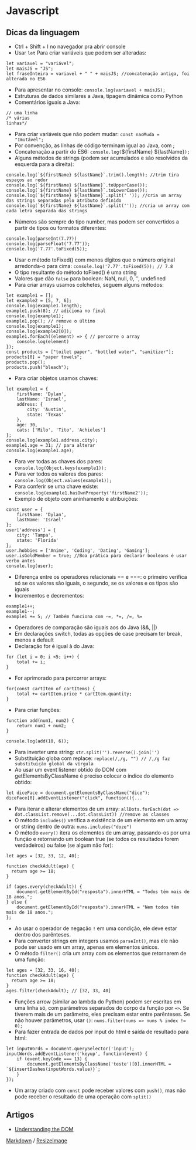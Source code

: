# Javascript

## Dicas da linguagem
* Ctrl + Shift + I no navegador pra abrir console
* Usar `let` Para criar variáveis que podem ser alteradas:
```
let variavel = "variável";
let maisJS = "JS";
let fraseInteira = variavel + " " + maisJS; //concatenação antiga, foi alterada no ES6
```
* Para apresentar no console:
`console.log(variavel + maisJS);`
* Estruturas de dados similares a Java, tipagem dinâmica como Python
* Comentários iguais a Java:
```
// uma linha
/* várias
linhas*/
```
* Para criar variáveis que não podem mudar:
`const naoMuda = "Imutável";`
* Por convenção, as linhas de código terminam igual ao Java, com ;
* Concatenação a partir do ES6: 
`console.log(`${firstName} ${lastName}`);`
* Alguns métodos de strings (podem ser acumulados e são resolvidos da esquerda para a direita):
```
console.log(`${firstName} ${lastName}`.trim().length); //trim tira espaços ao redor
console.log(`${firstName} ${lastName}`.toUpperCase());
console.log(`${firstName} ${lastName}`.toLowerCase());
console.log(`${firstName} ${lastName}`.split(' ')); //cria um array das strings separadas pelo atributo definido
console.log(`${firstName} ${lastName}`.split('')); //cria um array com cada letra separada das strings

```
* Números são sempre do tipo number, mas podem ser convertidos a partir de tipos ou formatos diferentes:
```
console.log(parseInt(7.77))
console.log(parseFloat('7.77'));
console.log('7.77'.toFixed(5));
```
* Usar o método toFixed() com menos dígitos que o número original arredonda-o para cima: `console.log('7.77'.toFixed(5)); // 7.8`
* O tipo resultante do método toFixed() é uma string
* Valores que dão `false` para boolean: NaN, null, 0, '', undefined
* Para criar arrays usamos colchetes, seguem alguns métodos:
```
let example1 = [];
let example2 = [5, 7, 6];
console.log(example1.length);
example1.push(8); // adiciona no final
console.log(example1);
example1.pop(); // remove o último
console.log(example1);
console.log(example2[0]);
example1.forEach((element) => { // percorre o array
    console.log(element)
});
const products = ["toilet paper", "bottled water", "sanitizer"];
products[0] = "paper towels";
products.pop();
products.push("bleach");
```
* Para criar objetos usamos chaves:
```
let example1 = {
    firstName: 'Dylan',
    lastName: 'Israel',
    address: {
        city: 'Austin',
        state: 'Texas'
    },
    age: 30,
    cats: ['Milo', 'Tito', 'Achieles']
};
console.log(example1.address.city);
example1.age = 31; // para alterar
console.log(example1.age);
```
* Para ver todas as chaves dos pares: `console.log(Object.keys(example1));`
* Para ver todos os valores dos pares: `console.log(Object.values(example1));`
* Para conferir se uma chave existe: 
`console.log(example1.hasOwnProperty('firstName2'));`
* Exemplo de objeto com aninhamento e atribuições:
```
const user = {
    firstName: 'Dylan',
    lastName: 'Israel'
};
user['address'] = {
    city: 'Tampa',
    state: 'Florida'
};
user.hobbies = ['Anime', 'Coding', 'Dating', 'Gaming'];
user.isGoldMember = true; //Boa prática para declarar booleans é usar verbo antes
console.log(user);
```
* Diferença entre os operadores relacionais == e ===: o primeiro verifica só se os valores são iguais, o segundo, se os valores e os tipos são iguais
* Incrementos e decrementos:
```
example1++;
example1--;
example1 += 5; // Também funciona com -=, *=, /=, %=
```
* Operadores de comparação são iguais aos do Java (&&, ||)
* Em declarações switch, todas as opções de case precisam ter break, menos a default
* Declaração for é igual à do Java:
```
for (let i = 0; i <5; i++) {
    total += i;
}
```
* For aprimorado para percorrer arrays:
```
for(const cartItem of cartItems) {
    total += cartItem.price * cartItem.quantity;
}
```
* Para criar funções:
```
function add(num1, num2) {
    return num1 + num2;
}

console.log(add(10, 6));
```
* Para inverter uma string: `str.split('').reverse().join('')`
* Substituição globa com replace: `replace(/,/g, "") // /,/g faz substituição global da vírgula`
* Ao usar um event listener obtido do DOM com getElementsByClassName é preciso colocar o índice do elemento obtido:
```
let diceFace = document.getElementsByClassName("dice");
diceFace[0].addEventListener("click", function(){...
```
* Para iterar e alterar elementos de um array:
`allDots.forEach(dot => dot.classList.remove(...dot.classList)) //remove as classes`
* O método `includes()` verifica a existência de um elemento em um array or string dentro de outra: `nums.includes("doze")`
* O método `every()` itera os elementos de um array, passando-os por uma função e retornando um boolean true (se todos os resultados forem verdadeiros) ou false (se algum não for):
```
let ages = [32, 33, 12, 40];

function checkAdult(age) {
  return age >= 18;
}

if (ages.every(checkAdult)) {
    document.getElementById("resposta").innerHTML = "Todos têm mais de 18 anos.";
} else {
    document.getElementById("resposta").innerHTML = "Nem todos têm mais de 18 anos.";
};
```
* Ao usar o operador de negação `!` em uma condição, ele deve estar dentro dos parênteses.
* Para converter strings em integers usamos `parseInt()`, mas ele não pode ser usado em um array, apenas em elementos únicos.
* O método `filter()` cria um array com os elementos que retornarem de uma função:
```
let ages = [32, 33, 16, 40];
function checkAdult(age) {
  return age >= 18;
}
ages.filter(checkAdult); // [32, 33, 40]
```
* Funções arrow (similar ao lambda do Python) podem ser escritas em uma linha só, com parâmetros separados do corpo da função por `=>`. Se tiverem mais de um parâmetro, eles precisam estar entre parênteses. Se não houver parâmetros, usar `()`:
`nums.filter(nums => nums % index != 0);`
* Para fazer entrada de dados por input do html e saída de resultado para html:
```
let inputWords = document.querySelector('input');
inputWords.addEventListener('keyup', function(event) {
    if (event.keyCode === 13) {
        document.getElementsByClassName('teste')[0].innerHTML = `${insertDashes(inputWords.value)}`;
    }
});
```
* Um array criado com `const` pode receber valores com `push()`, mas não pode receber o resultado de uma operação com `split()` 

## Artigos
* [Understanding the DOM](https://dev.to/joshcarvel/properly-understanding-the-dom-2cg0)

[Markdown](https://guides.github.com/features/mastering-markdown/) / [ResizeImage](https://resizeimage.net/)
